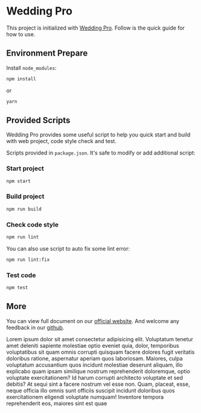 # Wedding Pro

This project is initialized with [Wedding Pro](https://pro.ant.design). Follow is the quick guide for how to use.

## Environment Prepare

Install `node_modules`:

```bash
npm install
```

or

```bash
yarn
```

## Provided Scripts

Wedding Pro provides some useful script to help you quick start and build with web project, code style check and test.

Scripts provided in `package.json`. It's safe to modify or add additional script:

### Start project

```bash
npm start
```

### Build project

```bash
npm run build
```

### Check code style

```bash
npm run lint
```

You can also use script to auto fix some lint error:

```bash
npm run lint:fix
```

### Test code

```bash
npm test
```

## More

You can view full document on our [official website](https://pro.ant.design). And welcome any feedback in our [github](https://github.com/ant-design/ant-design-pro).

Lorem ipsum dolor sit amet consectetur adipisicing elit. Voluptatum tenetur amet deleniti sapiente molestiae optio eveniet quia, dolor, temporibus voluptatibus sit quam omnis corrupti quisquam facere dolores fugit veritatis doloribus ratione, aspernatur aperiam quos laboriosam. Maiores, culpa voluptatum accusantium quos incidunt molestiae deserunt aliquam, illo explicabo quam ipsam similique nostrum reprehenderit doloremque, optio voluptate exercitationem? Id harum corrupti architecto voluptate et sed debitis? At sequi sint a facere nostrum vel esse non. Quam, placeat, esse, neque officia illo omnis sunt officiis suscipit incidunt doloribus quos exercitationem eligendi voluptate numquam! Inventore tempora reprehenderit eos, maiores sint est quae
